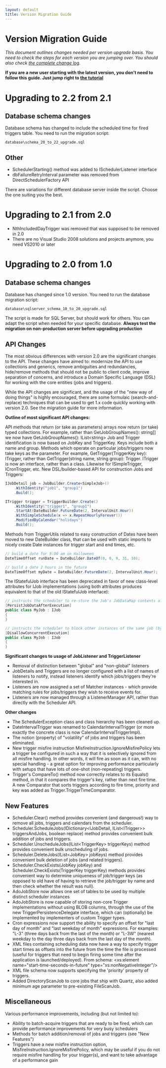 ```yaml
---
layout: default
title: Version Migration Guide
---
```


# Version Migration Guide

*This document outlines changes needed per version upgrade basis. You need to check the steps for each version you are jumping over. You should also check [the complete change log](https://raw.github.com/quartznet/quartznet/master/changelog.txt).*

**If you are a new user starting with the latest version, you don't need to follow this guide. Just jump right to [the tutorial](tutorial/index.html)**

# Upgrading to 2.2 from 2.1

## Database schema changes

Database schema has changed to include the scheduled time for fired triggers table. You need to run the migration script:

	database\schema_20_to_22_upgrade.sql
	
## Other

* SchedulerStarting() method was added to ISchedulerListener interface
* dbFailureRetryInterval parameter was removed from DirectSchedulerFactory API
	
There are variations for different database server inside the script. Choose the one suiting you the best.

# Upgrading to 2.1 from 2.0

* NthIncludedDayTrigger was removed that was supposed to be removed in 2.0
* There are no Visual Studio 2008 solutions and projects anymore, you need VS2010 or later

# Upgrading to 2.0 from 1.0

## Database schema changes

Database has changed since 1.0 version. You need to run the database migration script:

	database\sqlserver_schema_10_to_20_upgrade.sql
	
The script is made for SQL Server, but should work for others. You can adapt the script when needed for your specific database. **Always test the migration on non-production server before upgrading production**

## API Changes
				
The most obvious differences with version 2.0 are the significant changes to the API. 
These changes have aimed to: modernize the API to use collections and generics, remove ambiguities and redundancies,
hide/remove methods that should not be public to client code, improve separation of concerns, and introduce
a Domain Specific Language (DSL) for working with the core entities (jobs and triggers).
				
				
While the API changes are significant, and the usage of the "new way of doing things" is highly encouraged, 
there are some formulaic (search-and-replace) techniques that can be used to get 1.x code quickly working with version 2.0.
See the migration guide for more information.
				
**Outline of most significant API changes:**

				
API methods that return (or take as parameters) arrays now return (or take) typed collections. 
For example, rather than GetJobGroupNames(): string[] we now have GetJobGroupNames(): IList&lt;string&gt;
Job and Trigger identification is now based on JobKey and TriggerKey. Keys include both a name and group. 
Methods which operate on particular jobs/triggers now take keys as the parameter. For example, GetTrigger(TriggerKey key): ITrigger, 
rather than GetTrigger(string name, string group): Trigger.
ITrigger is now an interface, rather than a class. Likewise for ISimpleTrigger, ICronTrigger, etc.
New DSL/builder-based API for construction Jobs and Triggers:

```c#
IJobDetail job = JobBuilder.Create<SimpleJob>()
	.WithIdentity("job1", "group1")
	.Build();

ITrigger trigger = TriggerBuilder.Create()
	.WithIdentity("trigger1", "group1")
	.StartAt(DateBuilder.FutureDate(2, IntervalUnit.Hour))
	.WithSimpleSchedule(x => x.RepeatHourlyForever())
	.ModifiedByCalendar("holidays")
	.Build();
```

Methods from TriggerUtils related to easy construction of Dates have been moved to new DateBuilder class,
that can be used with static imports to nicely create Date instances for trigger start and end times, etc.

```c#
// build a date for 9:00 am on Halloween
DateTimeOffset runDate = DateBuilder.DateOf(0, 0, 9, 31, 10);

// build a date 2 hours in the future
DateTimeOffset myDate = DateBuilder.FutureDate(2, IntervalUnit.Hour);
```

The IStatefulJob interface has been deprecated in favor of new class-level attributes for IJob implementations 
(using both attributes produces equivalent to that of the old IStatefulJob interface):
				
```c#
// instructs the scheduler to re-store the Job's JobDataMap contents after execution completes
[PersistJobDataAfterExecution]
public class MyJob : IJob
{
}
```


```c#
// instructs the scheduler to block other instances of the same job (by JobKey) from executing when one already is
[DisallowConcurrentExecution]
public class MyJob : IJob
{
}
```

**Significant changes to usage of JobListener and TriggerListener**
					
* Removal of distinction between "global" and "non-global" listeners
* JobDetails and Triggers are no longer configured with a list of names of listeners to notify, instead listeners identify which jobs/triggers they're interested in.
* Listeners are now assigned a set of Matcher instances - which provide matching rules for jobs/triggers they wish to receive events for.
* Listeners are now managed through a ListenerManager API, rather than directly with the Scheduler API.
					
**Other changes**
					
* The SchedulerException class and class hierarchy has been cleaned up.
* DateIntervalTrigger was renamed to CalendarIntervalTrigger (or more exactly the concrete class is now CalendarIntervalTriggerImpl).
* The notion (property) of "volatility" of jobs and triggers has been eliminated.
* New trigger misfire instruction MisfireInstruction.IgnoreMisfirePolicy lets a trigger be configured in such a way 
	that it is selectively ignored from all misfire handling. In other words, it will fire as soon as it can, with no special handling -
	a great option for improving performance particularly with setups that have lots of one-shot (non-repeating) triggers.
* Trigger's CompareTo() method now correctly relates to its Equals() method, in that it compares the trigger's key, rather than next fire time.
A new Comparator that sorts triggers according to fire time, priority and key was added as Trigger.TriggerTimeComparator.
					
## New Features
					
* Scheduler.Clear() method provides convenient (and dangerous!) way to remove all jobs, triggers and calendars from the scheduler.
* Scheduler.ScheduleJobs(IDictionary&lt;IJobDetail, IList&lt;ITrigger&gt;&gt; triggersAndJobs, boolean replace) method provides convenient bulk addition of jobs and triggers.
* Scheduler.UnscheduleJobs(IList&lt;TriggerKey&gt; triggerKeys) method provides convenient bulk unscheduling of jobs.
* Scheduler.DeleteJobs(IList&lt;JobKey&gt; jobKeys) method provides convenient bulk deletion of jobs (and related triggers).
* Scheduler.CheckExists(JobKey jobKey) and Scheduler.CheckExists(TriggerKey triggerKey) methods provides convenient way to determine uniqueness of job/trigger keys (as opposed to old have of having to retrieve the job/trigger by name and then check whether the result was null).
* AdoJobStore now allows one set of tables to be used by multiple distinct scheduler instances
* AdoJobStore is now capable of storing non-core Trigger implementations without using BLOB columns, through the use of the new TriggerPersistenceDelegate interface, which can (optionally) be implemented by implementers of custom Trigger types.
* Cron expressions now support the ability to specify an offset for "last day of month" and "last weekday of month" expressions. For examples: "L-3" (three days back from the last of the month) or "L-3W" (nearest weekday to the day three days back from the last day of the month).
* XML files containing scheduling data now have a way to specify trigger start times as offsets into the future from the time the file is processed (useful for triggers that need to begin firing some time after the application is launched/deployed).
	From schema: &lt;xs:element name="start-time-seconds-in-future" type="xs:nonNegativeInteger"/&gt;
* XML file schema now supports specifying the 'priority' property of triggers.
* Added DirectoryScanJob to core jobs that ship with Quartz, also added minimum age parameter to pre-existing FileScanJob.

## Miscellaneous
				
Various performance improvements, including (but not limited to):
					
* Ability to batch-acquire triggers that are ready to be fired, which can provide performance improvements for very busy schedulers
* Methods for batch addition/removal of jobs and triggers (see "New Features")
* Triggers have a new misfire instruction option, MisfireInstruction.IgnoreMisfirePolicy, which may be useful if you do not require misfire handling for your trigger(s), and want to take advantage of a performance gain
